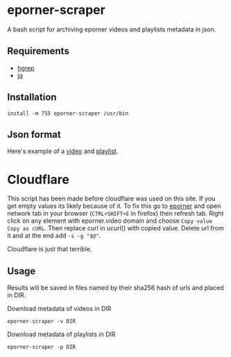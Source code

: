 # eporner-scraper

A bash script for archiving eporner videos and playlists metadata in json.

## Requirements

 - [hgrep](https://github.com/TUVIMEN/hgrep)
 - [jq](https://github.com/stedolan/jq)

## Installation

    install -m 755 eporner-scraper /usr/bin

## Json format

Here's example of a [video](video-example.json) and [playlist](playlist-example.json).

# Cloudflare

This script has been made before cloudflare was used on this site. If you get empty values its likely because of it. To fix this go to [eporner](https://eporner.video) and open network tab in your browser (`CTRL+SHIFT+E` in firefox) then refresh tab. Right click on any element with eporner.video domain and choose `Copy value` `Copy as cURL`. Then replace curl in ucurl() with copied value. Delete url from it and at the end add `-s -g "$@"`.

Cloudflare is just that terrible.

## Usage

Results will be saved in files named by their sha256 hash of urls and placed in DIR.

Download metadata of videos in DIR

    eporner-scraper -v DIR

Download metadata of playlists in DIR

    eporner-scraper -p DIR

